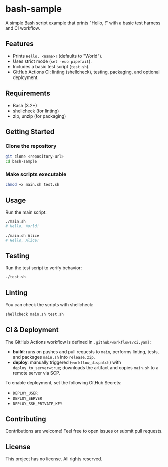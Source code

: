 # bash-sample

A simple Bash script example that prints "Hello, <name>!" with a basic test harness and CI workflow.

## Features
- Prints `Hello, <name>!` (defaults to "World").
- Uses strict mode (`set -euo pipefail`).
- Includes a basic test script (`test.sh`).
- GitHub Actions CI: linting (shellcheck), testing, packaging, and optional deployment.

## Requirements
- Bash (3.2+)
- shellcheck (for linting)
- zip, unzip (for packaging)

## Getting Started

### Clone the repository
```bash
git clone <repository-url>
cd bash-sample
```

### Make scripts executable
```bash
chmod +x main.sh test.sh
```

## Usage
Run the main script:
```bash
./main.sh
# Hello, World!

./main.sh Alice
# Hello, Alice!
```

## Testing
Run the test script to verify behavior:
```bash
./test.sh
```

## Linting
You can check the scripts with shellcheck:
```bash
shellcheck main.sh test.sh
```

## CI & Deployment
The GitHub Actions workflow is defined in `.github/workflows/ci.yaml`:
- **build**: runs on pushes and pull requests to `main`, performs linting, tests, and packages `main.sh` into `release.zip`.
- **deploy**: manually triggered (`workflow_dispatch`) with `deploy_to_server=true`; downloads the artifact and copies `main.sh` to a remote server via SCP.

To enable deployment, set the following GitHub Secrets:
- `DEPLOY_USER`
- `DEPLOY_SERVER`
- `DEPLOY_SSH_PRIVATE_KEY`

## Contributing
Contributions are welcome! Feel free to open issues or submit pull requests.

## License
This project has no license. All rights reserved.
